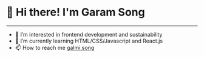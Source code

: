 #  👋 Hi there! I'm Garam Song 

***

- 👀 I’m interested in frontend development and sustainability
- 🌱 I’m currently learning HTML/CSS/Javascript and React.js
- 📫 How to reach me [galmi.song](galmi.song@gmail.com)


